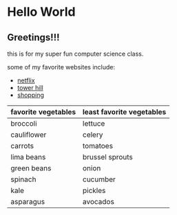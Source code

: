 # Hello World

## Greetings!!!

this is for my super fun computer science class.

some of my favorite websites include:
  - [netflix](netflix.com)
  - [tower hill](towerhill.org)
  - [shopping](revolve.com)

|favorite vegetables | least favorite vegetables|
|------------ | -------------|
|broccoli | lettuce|
|cauliflower | celery|
|carrots | tomatoes|
|lima beans | brussel sprouts|
|green beans | onion|
|spinach | cucumber|
|kale | pickles|
|asparagus | avocados|

